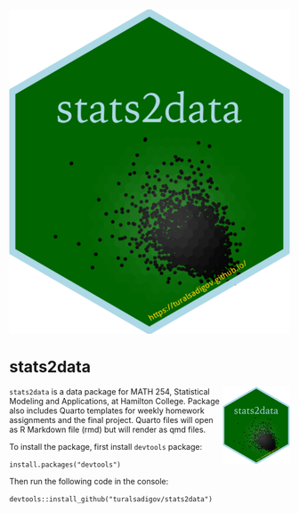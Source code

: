 ![](stats2data.png)

# stats2data

<img src="man/figures/logo.png" align="right" height="139"/>

`stats2data` is a data package for MATH 254, Statistical Modeling and Applications, at Hamilton College. Package also includes Quarto templates for weekly homework assignments and the final project. Quarto files will open as R Markdown file (rmd) but will render as qmd files.

To install the package, first install `devtools` package:

`install.packages("devtools")`

Then run the following code in the console:

`devtools::install_github("turalsadigov/stats2data")`
